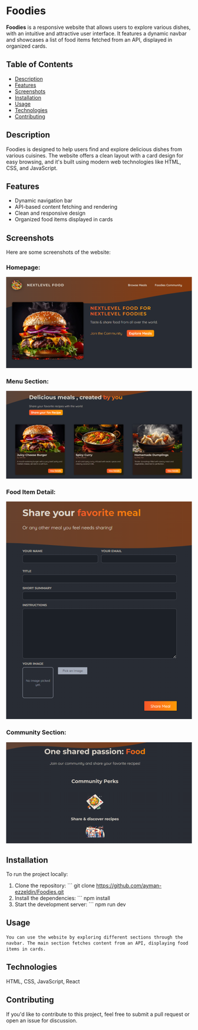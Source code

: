 # Foodies

**Foodies** is a responsive website that allows users to explore various dishes, with an intuitive and attractive user interface. It features a dynamic navbar and showcases a list of food items fetched from an API, displayed in organized cards.

## Table of Contents

- [Description](#description)
- [Features](#features)
- [Screenshots](#screenshots)
- [Installation](#installation)
- [Usage](#usage)
- [Technologies](#technologies)
- [Contributing](#contributing)

## Description

Foodies is designed to help users find and explore delicious dishes from various cuisines. The website offers a clean layout with a card design for easy browsing, and it's built using modern web technologies like HTML, CSS, and JavaScript.

## Features

- Dynamic navigation bar
- API-based content fetching and rendering
- Clean and responsive design
- Organized food items displayed in cards

## Screenshots

Here are some screenshots of the website:

### Homepage:
![Homepage Screenshot](./public/images/1.png)

### Menu Section:
![Menu Screenshot](./public/images/2.png)

### Food Item Detail:
![Food Item Screenshot](./public/images/3.png)

### Community Section:
![Contact Screenshot](./public/images/4.png)


## Installation

To run the project locally:

1. Clone the repository: ```
   git clone https://github.com/ayman-ezzeldin/Foodies.git
2. Install the dependencies: ``` npm install
3. Start the development server: ``` npm run dev
   
## Usage
    You can use the website by exploring different sections through the navbar. The main section fetches content from an API, displaying food items in cards.

## Technologies
  HTML,
  CSS,
  JavaScript,
  React
## Contributing
  If you'd like to contribute to this project, feel free to submit a pull request or open an issue for discussion.
